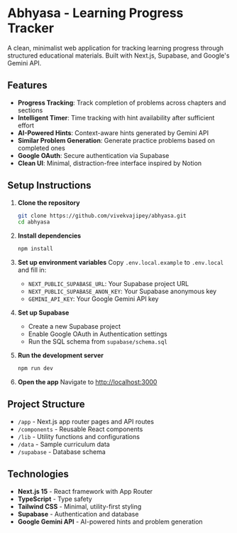 # Abhyasa - Learning Progress Tracker

A clean, minimalist web application for tracking learning progress through structured educational materials. Built with Next.js, Supabase, and Google's Gemini API.

## Features

- **Progress Tracking**: Track completion of problems across chapters and sections
- **Intelligent Timer**: Time tracking with hint availability after sufficient effort
- **AI-Powered Hints**: Context-aware hints generated by Gemini API
- **Similar Problem Generation**: Generate practice problems based on completed ones
- **Google OAuth**: Secure authentication via Supabase
- **Clean UI**: Minimal, distraction-free interface inspired by Notion

## Setup Instructions

1. **Clone the repository**
   ```bash
   git clone https://github.com/vivekvajipey/abhyasa.git
   cd abhyasa
   ```

2. **Install dependencies**
   ```bash
   npm install
   ```

3. **Set up environment variables**
   Copy `.env.local.example` to `.env.local` and fill in:
   - `NEXT_PUBLIC_SUPABASE_URL`: Your Supabase project URL
   - `NEXT_PUBLIC_SUPABASE_ANON_KEY`: Your Supabase anonymous key
   - `GEMINI_API_KEY`: Your Google Gemini API key

4. **Set up Supabase**
   - Create a new Supabase project
   - Enable Google OAuth in Authentication settings
   - Run the SQL schema from `supabase/schema.sql`

5. **Run the development server**
   ```bash
   npm run dev
   ```

6. **Open the app**
   Navigate to [http://localhost:3000](http://localhost:3000)

## Project Structure

- `/app` - Next.js app router pages and API routes
- `/components` - Reusable React components
- `/lib` - Utility functions and configurations
- `/data` - Sample curriculum data
- `/supabase` - Database schema

## Technologies

- **Next.js 15** - React framework with App Router
- **TypeScript** - Type safety
- **Tailwind CSS** - Minimal, utility-first styling
- **Supabase** - Authentication and database
- **Google Gemini API** - AI-powered hints and problem generation